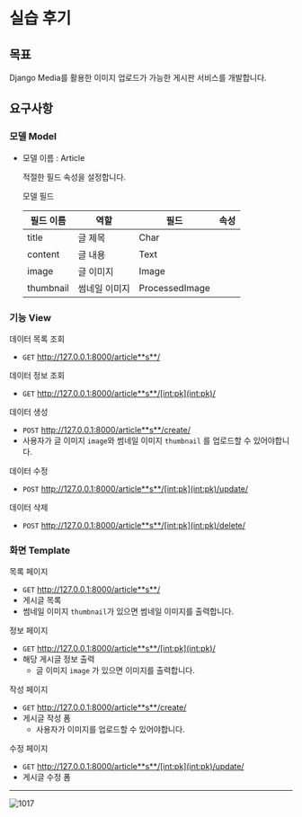 # 실습 후기



## 목표

Django Media를 활용한 이미지 업로드가 가능한 게시판 서비스를 개발합니다.

## 요구사항

### 모델 Model

- 모델 이름 : Article

  적절한 필드 속성을 설정합니다.

  모델 필드

  | 필드 이름 | 역할          | 필드           | 속성 |
  | --------- | ------------- | -------------- | ---- |
  | title     | 글 제목       | Char           |      |
  | content   | 글 내용       | Text           |      |
  | image     | 글 이미지     | Image          |      |
  | thumbnail | 썸네일 이미지 | ProcessedImage |      |

### 기능 View

데이터 목록 조회

- `GET` http://127.0.0.1:8000/article**s**/

데이터 정보 조회

- `GET` http://127.0.0.1:8000/article**s**/[int:pk](int:pk)/

데이터 생성

- `POST` http://127.0.0.1:8000/article**s**/create/
- 사용자가 글 이미지 `image`와 썸네일 이미지 `thumbnail` 를 업로드할 수 있어야합니다.

데이터 수정

- `POST` http://127.0.0.1:8000/article**s**/[int:pk](int:pk)/update/

데이터 삭제

- `POST` http://127.0.0.1:8000/article**s**/[int:pk](int:pk)/delete/

### 화면 Template

목록 페이지

- `GET` http://127.0.0.1:8000/article**s**/
- 게시글 목록
- 썸네일 이미지 `thumbnail`가 있으면 썸네일 이미지를 출력합니다.

정보 페이지

- `GET` http://127.0.0.1:8000/article**s**/[int:pk](int:pk)/
- 해당 게시글 정보 출력
  - 글 이미지 `image` 가 있으면 이미지를 출력합니다.

작성 페이지

- `GET` http://127.0.0.1:8000/article**s**/create/
- 게시글 작성 폼
  - 사용자가 이미지를 업로드할 수 있어야합니다.

수정 페이지

- `GET` http://127.0.0.1:8000/article**s**/[int:pk](int:pk)/update/
- 게시글 수정 폼

---

![1017](Readme.assets/1017-16660008634002.gif)